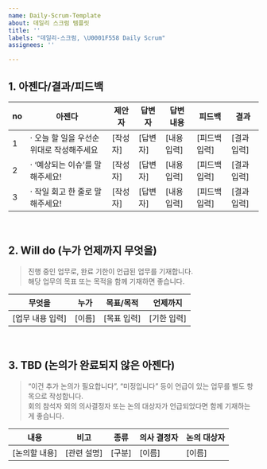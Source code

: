 ```yaml
---
name: Daily-Scrum-Template
about: 데일리 스크럼 템플릿
title: ''
labels: "데일리-스크럼, \U0001F558 Daily Scrum"
assignees: ''

---
```


## 1. 아젠다/결과/피드백

| no | 아젠다 | 제안자 | 답변자 | 답변 내용 | 피드백 | 결과 |
|----|--------|--------|--------|------------|---------|--------|
| 1  | · 오늘 할 일을 우선순위대로 작성해주세요 | [작성자] | [답변자] | [내용 입력] | [피드백 입력] | [결과 입력] |
| 2  | · ‘예상되는 이슈’를 말해주세요! | [작성자] | [답변자] | [내용 입력] | [피드백 입력] | [결과 입력] |
| 3  | · 작일 회고 한 줄로 말해주세요! | [작성자] | [답변자] | [내용 입력] | [피드백 입력] | [결과 입력] |

<br />

## 2. Will do (누가 언제까지 무엇을)

> 진행 중인 업무로, 완료 기한이 언급된 업무를 기재합니다.  
> 해당 업무의 목표 또는 목적을 함께 기재하면 좋습니다.

| 무엇을              | 누가   | 목표/목적     | 언제까지 |
|---------------------|--------|----------------|-----------|
| [업무 내용 입력]    | [이름] | [목표 입력]   | [기한 입력] |

<br />

## 3. TBD (논의가 완료되지 않은 아젠다)

> “이건 추가 논의가 필요합니다”, “미정입니다” 등이 언급이 있는 업무를 별도 항목으로 작성합니다.  
> 회의 참석자 외의 의사결정자 또는 논의 대상자가 언급되었다면 함께 기재하는 게 좋습니다.

| 내용 | 비고 | 종류 | 의사 결정자 | 논의 대상자 |
|------|------|------|----------------|----------------|
| [논의할 내용] | [관련 설명] | [구분] | [이름] | [이름] |
